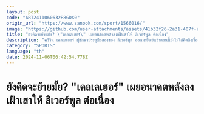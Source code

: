 ```yaml
---
layout: post
code: "ART2411060632R8GDX0"
origin_url: "https://www.sanook.com/sport/1566016/"
image: "https://github.com/user-attachments/assets/41b32f26-2a31-407f-a5ee-5d500d4b1417"
title: "ยังคิดจะย้ายมั้ย? \"เคลเลเฮอร์\" เผยอนาคตหลังลงเฝ้าเสาให้ ลิเวอร์พูล ต่อเนื่อง"
description: "ควีวิน เคลเลเฮอร์ ผู้รักษาประตูมือสองของ ลิเวอร์พูล ออกมายืนยันว่าตอนนี้ยังไม่ได้คิดถึงเรื่องอนาคตต่อจากนี้ แม้ที่ผ่านมาเคยเปิดใจว่าอยากย้ายออกจากทีมเพื่อโอกาสลงสนามอย่างต่อเนื่องเมื่อซัมเมอร์ที่ผ่านมา"
category: "SPORTS"
language: "th"
date: 2024-11-06T06:42:54.778Z
---
```


# ยังคิดจะย้ายมั้ย? "เคลเลเฮอร์" เผยอนาคตหลังลงเฝ้าเสาให้ ลิเวอร์พูล ต่อเนื่อง